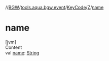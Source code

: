 //[BGW](../../../../index.md)/[tools.aqua.bgw.event](../../index.md)/[KeyCode](../index.md)/[Z](index.md)/[name](name.md)



# name  
[jvm]  
Content  
val [name](name.md): [String](https://kotlinlang.org/api/latest/jvm/stdlib/kotlin/-string/index.html)  



